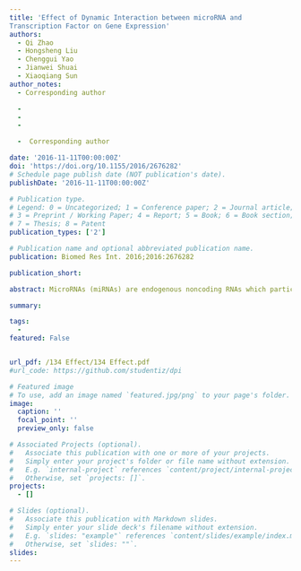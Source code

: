 ```yaml
---
title: 'Effect of Dynamic Interaction between microRNA and
Transcription Factor on Gene Expression'
authors:
  - Qi Zhao
  - Hongsheng Liu
  - Chenggui Yao
  - Jianwei Shuai
  - Xiaoqiang Sun
author_notes:  
  - Corresponding author

  - 
  - 
  -

  -  Corresponding author

date: '2016-11-11T00:00:00Z'
doi: 'https://doi.org/10.1155/2016/2676282'
# Schedule page publish date (NOT publication's date).
publishDate: '2016-11-11T00:00:00Z'

# Publication type.
# Legend: 0 = Uncategorized; 1 = Conference paper; 2 = Journal article;
# 3 = Preprint / Working Paper; 4 = Report; 5 = Book; 6 = Book section;
# 7 = Thesis; 8 = Patent
publication_types: ['2']

# Publication name and optional abbreviated publication name.
publication: Biomed Res Int. 2016;2016:2676282

publication_short: 

abstract: MicroRNAs (miRNAs) are endogenous noncoding RNAs which participate in diverse biological processes in animals and plants. They are known to join together with transcription factors and downstream gene, forming a complex and highly interconnected regulatory network. To recognize a few overrepresented motifs which are expected to perform important elementary regulatory functions, we constructed a computational model of miRNA-mediated feedforward loops (FFLs) in which a transcription factor (TF) regulates miRNA and targets gene. Based on the different dynamic interactions between miRNA and TF on gene expression, four possible structural topologies of FFLs with two gate functions (AND gate and OR gate) are introduced. We studied the dynamic behaviors of these different motifs. Furthermore, the relationship between the response time and maximal activation velocity of miRNA was investigated. We found that the curve of response time shows nonmonotonic behavior in Co1 loop with OR gate. This may help us to infer the mechanism of miRNA binding to the promoter region. At last we investigated the influence of important parameters on the dynamic response of system. We identified that the stationary levels of target gene in all loops were insensitive to the initial value of miRNA.

summary: 

tags:
  - 
featured: False


url_pdf: /134 Effect/134 Effect.pdf
#url_code: https://github.com/studentiz/dpi

# Featured image
# To use, add an image named `featured.jpg/png` to your page's folder.
image:
  caption: ''
  focal_point: ''
  preview_only: false

# Associated Projects (optional).
#   Associate this publication with one or more of your projects.
#   Simply enter your project's folder or file name without extension.
#   E.g. `internal-project` references `content/project/internal-project/index.md`.
#   Otherwise, set `projects: []`.
projects:
  - []

# Slides (optional).
#   Associate this publication with Markdown slides.
#   Simply enter your slide deck's filename without extension.
#   E.g. `slides: "example"` references `content/slides/example/index.md`.
#   Otherwise, set `slides: ""`.
slides:
---
```



